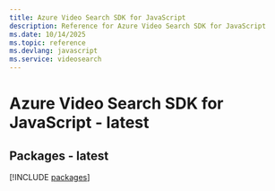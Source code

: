 ```yaml
---
title: Azure Video Search SDK for JavaScript
description: Reference for Azure Video Search SDK for JavaScript
ms.date: 10/14/2025
ms.topic: reference
ms.devlang: javascript
ms.service: videosearch
---
```

# Azure Video Search SDK for JavaScript - latest
## Packages - latest
[!INCLUDE [packages](video-search-index.md)]